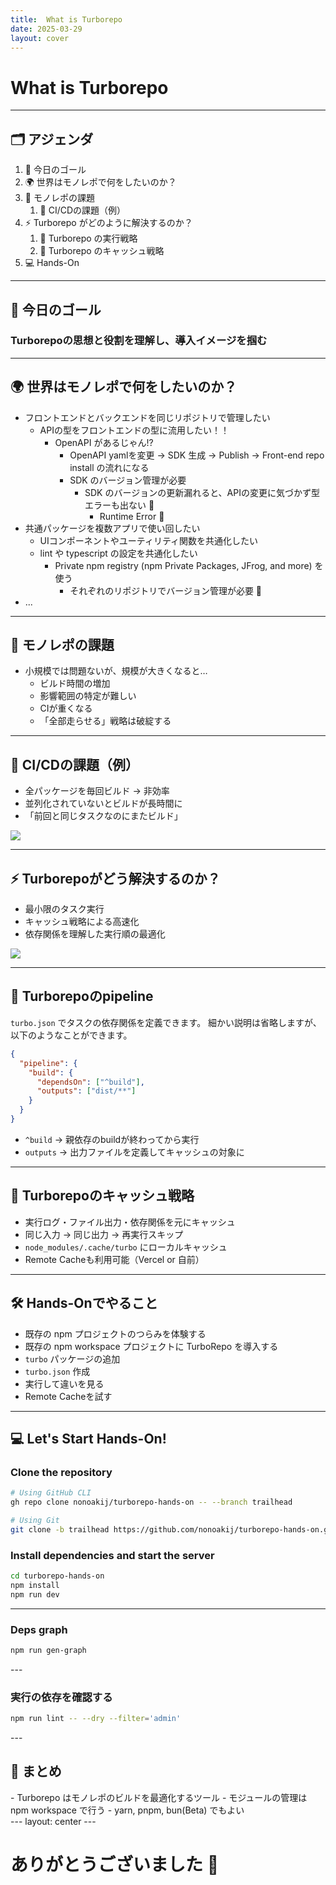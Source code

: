 ```yaml
---
title:  What is Turborepo
date: 2025-03-29
layout: cover
---
```


# What is Turborepo

---

## 🗂 アジェンダ

<div class="mt-8">

1. 🎯 今日のゴール
2. 🌍 世界はモノレポで何をしたいのか？
3. 🚨 モノレポの課題
    1. 🔧 CI/CDの課題（例）
4. ⚡ Turborepo がどのように解決するのか？
    1. 🏃 Turborepo の実行戦略
    2. 🧠 Turborepo のキャッシュ戦略
5. 💻 Hands-On

</div>

---

## 🎯 今日のゴール

<div class="flex items-center justify-center h-full">

### Turborepoの思想と役割を理解し、導入イメージを掴む

</div>

---

## 🌍 世界はモノレポで何をしたいのか？

<div class="mt-8">

- フロントエンドとバックエンドを同じリポジトリで管理したい
  - APIの型をフロントエンドの型に流用したい！！
    - OpenAPI があるじゃん!?
      - OpenAPI yamlを変更 -> SDK 生成 -> Publish -> Front-end repo install の流れになる
      - SDK のバージョン管理が必要
        - SDK のバージョンの更新漏れると、APIの変更に気づかず型エラーも出ない 🥺
          - Runtime Error 👹
- 共通パッケージを複数アプリで使い回したい
  - UIコンポーネントやユーティリティ関数を共通化したい
  - lint や typescript の設定を共通化したい
    - Private npm registry (npm Private Packages, JFrog, and more) を使う
      - それぞれのリポジトリでバージョン管理が必要 🤮
- ...

</div>

---

## 🚨 モノレポの課題

<div class="mt-8">

- 小規模では問題ないが、規模が大きくなると…
  - ビルド時間の増加
  - 影響範囲の特定が難しい
  - CIが重くなる
  - 「全部走らせる」戦略は破綻する


</div>

---

## 🔧 CI/CDの課題（例）

<div class="mt-8">

- 全パッケージを毎回ビルド → 非効率
- 並列化されていないとビルドが長時間に
- 「前回と同じタスクなのにまたビルド」
<img class="h-80 mx-auto mt-4 object-contain" src="https://turbo.build/_next/image?url=%2Fimages%2Fdocs%2Fslow-tasks-light.png&w=828&q=75" />

</div>

---

## ⚡ Turborepoがどう解決するのか？

<div class="mt-8">

- 最小限のタスク実行
- キャッシュ戦略による高速化
- 依存関係を理解した実行順の最適化
<img class="h-80 mx-auto mt-4 object-contain" src="https://turbo.build/_next/image?url=%2Fimages%2Fdocs%2Fturborepo-tasks-fast-light.png&w=828&q=75" />
</div>

---

## 🏃 Turborepoのpipeline

<div class="mt-8">

`turbo.json` でタスクの依存関係を定義できます。
細かい説明は省略しますが、以下のようなことができます。

```json
{
  "pipeline": {
    "build": {
      "dependsOn": ["^build"],
      "outputs": ["dist/**"]
    }
  }
}
```

- `^build` → 親依存のbuildが終わってから実行
- `outputs` → 出力ファイルを定義してキャッシュの対象に

</div>

---

## 🧠 Turborepoのキャッシュ戦略

<div class="mt-8">

- 実行ログ・ファイル出力・依存関係を元にキャッシュ
- 同じ入力 → 同じ出力 → 再実行スキップ
- `node_modules/.cache/turbo` にローカルキャッシュ
- Remote Cacheも利用可能（Vercel or 自前）

</div>

---

## 🛠 Hands-Onでやること

<div class="mt-8">

- 既存の npm プロジェクトのつらみを体験する
- 既存の npm workspace プロジェクトに TurboRepo を導入する
- `turbo` パッケージの追加
- `turbo.json` 作成
- 実行して違いを見る
- Remote Cacheを試す

</div>

---

## 💻 Let's Start Hands-On!

<div class="mt-8">

### Clone the repository
```bash
# Using GitHub CLI
gh repo clone nonoakij/turborepo-hands-on -- --branch trailhead

# Using Git
git clone -b trailhead https://github.com/nonoakij/turborepo-hands-on.git
```

</div>
<div class="mt-8">

### Install dependencies and start the server

```bash
cd turborepo-hands-on
npm install
npm run dev
```

</div>

---

### Deps graph

<div class="mt-8">

```bash
npm run gen-graph
```
</div>
---

### 実行の依存を確認する
<div class="mt-8">

```sh
npm run lint -- --dry --filter='admin'
```
</div>
---

## 🙌 まとめ
<div class="mt-8">
- Turborepo はモノレポのビルドを最適化するツール
- モジュールの管理は npm workspace で行う
  - yarn, pnpm, bun(Beta) でもよい
</div>
---
layout: center
---

# ありがとうございました 🎉
